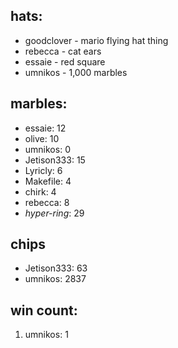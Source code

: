 ## hats:
- goodclover - mario flying hat thing
- rebecca - cat ears
- essaie - red square
- umnikos - 1,000 marbles

## marbles:
- essaie: 12
- olive: 10
- umnikos: 0
- Jetison333: 15
- Lyricly: 6
- Makefile: 4
- chirk: 4
- rebecca: 8
- *hyper-ring*: 29

## chips
- Jetison333: 63
- umnikos: 2837

## win count:
1. umnikos: 1
